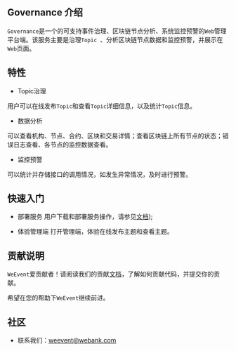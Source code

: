 ## Governance 介绍
`Governance`是一个的可支持事件治理、区块链节点分析、系统监控预警的`Web`管理平台端。该服务主要是治理`Topic `、分析区块链节点数据和监控预警，并展示在`Web`页面。


## 特性
- Topic治理

用户可以在线发布`Topic`和查看`Topic`详细信息，以及统计`Topic`信息。

- 数据分析

可以查看机构、节点、合约、区块和交易详情；查看区块链上所有节点的状态；错误日志查看、各节点的监控数据查看。

- 监控预警

可以统计并存储接口的调用情况，如发生异常情况，及时进行预警。

## 快速入门
- 部署服务
  用户下载和部署服务操作，请参见[文档](http://));

- 体验管理端
  打开管理端，体验在线发布主题和查看主题。

## 贡献说明
`WeEvent`爱贡献者！请阅读我们的贡献[文档](http://)，了解如何贡献代码，并提交你的贡献。

希望在您的帮助下`WeEvent`继续前进。


## 社区
- 联系我们：weevent@webank.com

